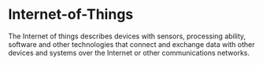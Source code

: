# Internet-of-Things
The Internet of things describes devices with sensors, processing ability, software and other technologies that connect and exchange data with other devices and systems over the Internet or other communications networks. 
